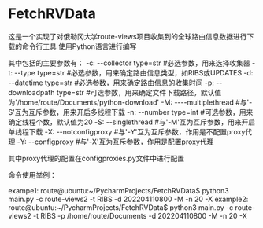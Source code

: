 # FetchRVData

这是一个实现了对俄勒冈大学route-views项目收集到的全球路由信息数据进行下载的命令行工具
使用Python语言进行编写

其中包括的主要参数有：
-c: --collector           type=str      #必选参数，用来选择收集器
-t: --type                type=str      #必选参数，用来确定路由信息类型，如RIBS或UPDATES
-d: --datetime            type=str      #必选参数，用来确定路由信息的收集时间
-p: --downloadpath        type=str      #可选参数，用来确定文件下载路径，默认值为'/home/route/Documents/python-download'
-M: ----multiplethread                  #与'-S'互为互斥参数，用来开启多线程下载
-n: --number              type=int      #可选参数，用来确定线程个数，默认值为20
-S: --singlethread                      #与'-M'互为互斥参数，用来开启单线程下载
-X: --notconfigproxy                    #与'-Y'互为互斥参数，作用是不配置proxy代理
-Y: --configproxy                       #与'-X'互为互斥参数，作用是配置proxy代理

其中proxy代理的配置在configproxies.py文件中进行配置

命令使用举例：

exampe1:
route@ubuntu:~/PycharmProjects/FetchRVData$ python3 main.py -c route-views2 -t RIBS -d 202204110800 -M -n 20 -X
example2:
route@ubuntu:~/PycharmProjects/FetchRVData$ python3 main.py -c route-views2 -t RIBS -p /home/route/Documents -d 202204110800 -M -n 20 -X

